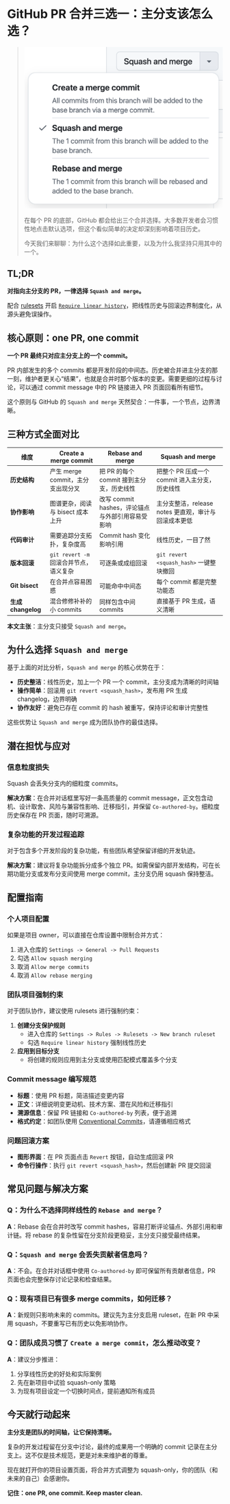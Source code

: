 # GitHub PR 合并三选一：主分支该怎么选？

> ![GitHub PR merge menu](github-pr-merge-menu.png)
>
> 在每个 PR 的底部，GitHub 都会给出三个合并选择。大多数开发者会习惯性地点击默认选项，但这个看似简单的决定却深刻影响着项目历史。
>
> 今天我们来聊聊：为什么这个选择如此重要，以及为什么我坚持只用其中的一个。

## TL;DR

**对指向主分支的 PR，一律选择 `Squash and merge`。**

配合 [rulesets](https://docs.github.com/en/repositories/configuring-branches-and-merges-in-your-repository/managing-rulesets/about-rulesets) 开启 [`Require linear history`](https://docs.github.com/en/repositories/configuring-branches-and-merges-in-your-repository/managing-rulesets/available-rules-for-rulesets#require-linear-history)，把线性历史与回滚边界制度化，从源头避免误操作。

## 核心原则：one PR, one commit

**一个 PR 最终只对应主分支上的一个 commit。**

PR 内部发生的多个 commits 都是开发阶段的中间态。历史被合并进主分支的那一刻，维护者更关心“结果”，也就是合并时那个版本的变更。需要更细的过程与讨论，可以通过 commit message 中的 PR 链接进入 PR 页面回看所有细节。

这个原则与 GitHub 的 `Squash and merge` 天然契合：一件事，一个节点，边界清晰。

## 三种方式全面对比

| 维度 | Create a merge commit | Rebase and merge | Squash and merge |
|------|-----------------------|------------------|------------------|
| **历史结构** | 产生 merge commit，主分支出现分叉 | 把 PR 的每个 commit 接到主分支，历史线性 | 把整个 PR 压成一个 commit 进入主分支，历史线性 |
| **协作影响** | 图谱更杂，阅读与 bisect 成本上升 | 改写 commit hashes，评论锚点与外部引用容易受影响 | 主分支整洁，release notes 更直观，审计与回滚成本更低 |
| **代码审计** | 需要追踪分支拓扑，复杂度高 | Commit hash 变化影响引用 | 线性历史，一目了然 |
| **版本回滚** | `git revert -m` 回滚合并节点，语义复杂 | 可逐条或成组回滚 | `git revert <squash_hash>` 一键整块撤回 |
| **Git bisect** | 在合并点容易困惑 | 可能命中中间态 | 每个 commit 都是完整功能态 |
| **生成 changelog** | 混合修修补补的小 commits | 同样包含中间 commits | 直接基于 PR 生成，语义清晰 |

**本文主张**：主分支只接受 `Squash and merge`。

## 为什么选择 `Squash and merge`

基于上面的对比分析，`Squash and merge` 的核心优势在于：
- **历史整洁**：线性历史，加上一个 PR 一个 commit，主分支成为清晰的时间轴
- **操作简单**：回滚用 `git revert <squash_hash>`，发布用 PR 生成 changelog，边界明确
- **协作友好**：避免已存在 commit 的 hash 被重写，保持评论和审计完整性

这些优势让 `Squash and merge` 成为团队协作的最佳选择。

## 潜在担忧与应对

### 信息粒度损失

Squash 会丢失分支内的细粒度 commits。

**解决方案**：在合并对话框里写好一条高质量的 commit message，正文包含动机、设计取舍、风险与兼容性影响、迁移指引，并保留 `Co-authored-by`。细粒度历史保存在 PR 页面，随时可溯源。

### 复杂功能的开发过程追踪

对于包含多个开发阶段的复杂功能，有些团队希望保留详细的开发轨迹。

**解决方案**：建议将复杂功能拆分成多个独立 PR。如需保留内部开发结构，可在长期功能分支或发布分支间使用 merge commit，主分支仍用 squash 保持整洁。

## 配置指南

### 个人项目配置

如果是项目 owner，可以直接在仓库设置中限制合并方式：
1. 进入仓库的 `Settings -> General -> Pull Requests`
2. 勾选 `Allow squash merging`
3. 取消 `Allow merge commits`
4. 取消 `Allow rebase merging`

### 团队项目强制约束

对于团队协作，建议使用 rulesets 进行强制约束：
1. **创建分支保护规则**
   - 进入仓库的 `Settings -> Rules -> Rulesets -> New branch ruleset`
   - 勾选 `Require linear history` 强制线性历史
2. **应用到目标分支**
   - 将创建的规则应用到主分支或使用匹配模式覆盖多个分支

### Commit message 编写规范

- **标题**：使用 PR 标题，简洁描述变更内容
- **正文**：详细说明变更动机、技术方案、潜在风险和迁移指引
- **溯源信息**：保留 PR 链接和 `Co-authored-by` 列表，便于追溯
- **格式约定**：如团队使用 [Conventional Commits](https://www.conventionalcommits.org/en/v1.0.0/)，请遵循相应格式

### 问题回滚方案

- **图形界面**：在 PR 页面点击 `Revert` 按钮，自动生成回滚 PR
- **命令行操作**：执行 `git revert <squash_hash>`，然后创建新 PR 提交回滚

## 常见问题与解决方案

### Q：为什么不选择同样线性的 `Rebase and merge`？

**A**：Rebase 会在合并时改写 commit hashes，容易打断评论锚点、外部引用和审计链。将 rebase 的复杂性留在分支阶段更稳妥，主分支只接受最终结果。

### Q：`Squash and merge` 会丢失贡献者信息吗？

**A**：不会。在合并对话框中使用 `Co-authored-by` 即可保留所有贡献者信息，PR 页面也会完整保存讨论记录和检查结果。

### Q：现有项目已有很多 merge commits，如何迁移？

**A**：新规则只影响未来的 commits。建议先为主分支启用 ruleset，在新 PR 中采用 squash，不要重写已有历史以免影响协作。

### Q：团队成员习惯了 `Create a merge commit`，怎么推动改变？

**A**：建议分步推进：
1. 分享线性历史的好处和实际案例
2. 先在新项目中试验 squash-only 策略
3. 为现有项目设定一个切换时间点，提前通知所有成员

## 今天就行动起来

**主分支是团队的时间轴，让它保持清晰。**

复杂的开发过程留在分支中讨论，最终的成果用一个明确的 commit 记录在主分支上。这不仅是技术规范，更是对未来维护者的尊重。

现在就打开你的项目设置页面，将合并方式调整为 squash-only，你的团队（和未来的自己）会感谢你。

**记住：one PR, one commit. Keep master clean.**
